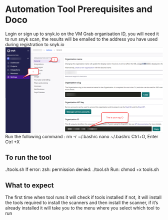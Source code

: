 <h1> Automation Tool Prerequisites and Doco </h1>
Login or sign up to snyk.io on the VM
Grab organisation ID, you will need it to run snyk scan, the results will be emailed to the address you have used during registration to snyk.io
<img src="snyk-org.png">
Run the following command : 
rm -r ~/.bashrc
nano ~/.bashrc
Ctrl+O, Enter Ctrl +X

<h2>To run the tool</h2>
./tools.sh
If error: zsh: permission denied: ./tool.sh
Run: 
chmod +x tools.sh
<h2>What to expect</h2>
The first time when tool runs it will check if tools installed if not, it will install the tools required to install the scanners and then install the scanner, if it’s already installed it will take you to the menu where you select which tool to run

